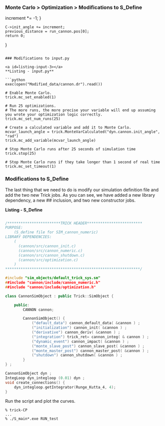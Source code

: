 ### Monte Carlo > Optimization > Modifications to S_Define

 increment *= -1;
    }

    C->init_angle += increment;
    previous_distance = run_cannon.pos[0];
    return 0;
}
```

### Modifications to input.py

<a id=listing-input-3></a>
**Listing - input.py**

```python
exec(open("Modified_data/cannon.dr").read())

# Enable Monte Carlo.
trick.mc_set_enabled(1)

# Run 25 optimizations.
# The more runs, the more precise your variable will end up assuming you wrote your optimization logic correctly.
trick.mc_set_num_runs(25)

# Create a calculated variable and add it to Monte Carlo.
mcvar_launch_angle = trick.MonteVarCalculated("dyn.cannon.init_angle", "rad")
trick.mc_add_variable(mcvar_launch_angle)

# Stop Monte Carlo runs after 25 seconds of simulation time
trick.stop(25)

# Stop Monte Carlo runs if they take longer than 1 second of real time
trick.mc_set_timeout(1)
```

### Modifications to S_Define
The last thing that we need to do is modify our simulation definition file and add the two new Trick jobs. As you can see, we have added a new library dependency, a new ## inclusion, and two new constructor jobs.

<a id=listing-s-define></a>
**Listing - S_Define**

```C++

/************************TRICK HEADER*************************
PURPOSE:
    (S_define file for SIM_cannon_numeric)
LIBRARY DEPENDENCIES:
    (
      (cannon/src/cannon_init.c)
      (cannon/src/cannon_numeric.c)
      (cannon/src/cannon_shutdown.c)
      (cannon/src/optimization.c)
    )
*************************************************************/

#include "sim_objects/default_trick_sys.sm"
##include "cannon/include/cannon_numeric.h"
##include "cannon/include/optimization.h"

class CannonSimObject : public Trick::SimObject {

    public:
        CANNON cannon;

        CannonSimObject() {
            ("default_data") cannon_default_data( &cannon ) ;
            ("initialization") cannon_init( &cannon ) ;
            ("derivative") cannon_deriv( &cannon ) ;
            ("integration") trick_ret= cannon_integ( & cannon ) ;
            ("dynamic_event") cannon_impact( &cannon ) ;
            ("monte_slave_post") cannon_slave_post( &cannon ) ;
            ("monte_master_post") cannon_master_post( &cannon ) ;
            ("shutdown") cannon_shutdown( &cannon ) ;
        }
} ;

CannonSimObject dyn ;
IntegLoop dyn_integloop (0.01) dyn ;
void create_connections() {
    dyn_integloop.getIntegrator(Runge_Kutta_4, 4);
}
```

Run the script and plot the curves.

```
% trick-CP
...
% ./S_main*.exe RUN_test
